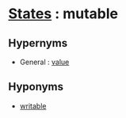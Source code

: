 # [States][1] : mutable

## Hypernyms

  - General : [value](The_Basics/General/value.md)

## Hyponyms

  - [writable](writable.md)

[1]: README.md
